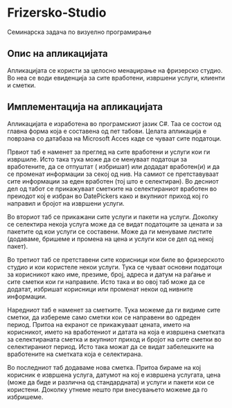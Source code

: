 Frizersko-Studio
================


Семинарска задача по визуелно програмирање


Опис на апликацијата
----------------------------------------
  Апликацијата се користи за целосно менаџирање на фризерско студио. Во неа се води евиденција за 
сите вработени, извршени услуги, клиенти и сметки.

Имплементација на апликацијата
----------------------------------------
  Апликацијата е изработена во програмскиот јазик C#. Таа се состои од главна форма која е составена од пет табови.
Целата апликација е поврзана со датабаза на Microsoft Acces каде се чуваат сите податоци. 


  Првиот таб е наменет за преглед на сите вработени и услуги кои ги извршиле. Исто така тука може да се менуваат податоци
  за вработените, да се отпуштат ( избришат) или додадат вработен(и) и да се променат информации за секој од нив. На самиот
  се претставуваат сите информации за еден вработен (тој што е селектиран). Во десниот дел од табот се прикажуваат сметките
  на селектираниот вработен во преиодот кој е избран во DatePickers како и вкупниот приход кој го направил и бројот на 
  извршени услуги.
  
  
  Во вториот таб се прикажани сите услуги и пакети на услуги. Доколку се селектира некоја услуга може да се видат податоците 
  за цената и за пакетите од кои услуги се составени. Може да ги менуваме листите (додаваме, бришеме и промена на цена и услуги
  кои се дел од некој пакет).
  
  
  Во третиот таб се претставени сите корисници кои биле во фризерското студио и кои користеле некои услуги. Тука се чуваат
  основни податоци за корисникот како име, презиме, број, адреса и датум на раѓање и сите сметки кои ги направиле. Исто така и
  во овој таб може да се додатат, избришат корисници или променат некои од нивните информации.
  
  
  Наредниот таб е наменет за сметките. Тука можеме да ги видиме сите сметки, да избереме само сметки кои се направени во одреден
  период. Притоа на екранот се прикажуваат цената, името на корисникот, името на вработениот и датата на која е извршена сметката 
  за селектираната сметка и вкупниот приход и бројот на сите сметки во селектираниот период. Исто така можат да се видат 
  забелешките на вработените на сметката која е селектирана.
  
  
  
  Во последниот таб додаваме нова сметка. Притоа бираме на кој корисник е извршена услуга, датумот на кој е извршена услугата,
  цена (може да биде и различна од стандардната) и услуги и пакети кои се користени. Доколку утнеме нешто при внесувањето можеме
  да го избришеме.
